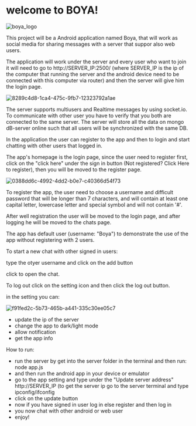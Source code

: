 # welcome to BOYA!
 ![boya_logo](https://github.com/BarelHeby/ADP2_EX3/assets/107642301/3a4ee655-8233-454e-b96b-cb50fb741205)

This project will be a Android application named Boya, that will work as social media for sharing messages with a server that suppor also web users.

The application will work under the server and every user who want to join it will need to go to http://SERVER_IP:2500/ (where SERVER_IP is the ip of the computer that running the server and the android device need to be connected with this computer via router) and then the server will give him the login page.

![8289c4d8-1ca4-475c-9fb7-12323792a1ae](https://github.com/BarelHeby/ADP2_EX3/assets/107642301/ef29de51-a3ef-46ff-be75-92169423a6ab)

The server supports multiusers and Realtime messages by using socket.io. To communicate with other user you have to verify that you both are connected to the same server. The server will store all the data on mongo dB-server online such that all users will be synchronized with the same DB.

In the application the user can register to the app and then to login and start chatting with other users that logged in.

The app's homepage is the login page, since the user need to register first, click on the "click here" under the sign in button (Not registered? Click Here to register), then you will be moved to the register page.

![0388dd6c-4992-4dd2-b0e7-c40366d54f73](https://github.com/BarelHeby/ADP2_EX3/assets/107642301/6218a1c2-a1a3-40e1-9460-1a9999490cd8)

To register the app, the user need to choose a username and difficult password that will be longer than 7 characters, and will contain at least one capital letter, lowercase letter and special symbol and will not contain '#'.

After well registration the user will be moved to the login page, and after logging he will be moved to the chats page.

The app has default user (username: "Boya") to demonstrate the use of the app without registering with 2 users.

To start a new chat with other signed in users:

type the otyer username and click on the add button

click to open the chat.

To log out click on the setting icon and then click the log out button.

in the setting you can:

![f91fed2c-5b73-465b-a441-335c30ee05c7](https://github.com/BarelHeby/ADP2_EX3/assets/107642301/5b4ea2e7-1585-4f8f-99f5-afaf954ae957)

- update the ip of the server
- change the app to dark/light mode
- allow notification
- get the app info
  
How to run:

- run the server by get into the server folder in the terminal and then run:
node app.js
- and then run the android app in your device or emulator
- go to the app setting and type under the "Update server address" http://SERVER_IP (to get the server ip go to the server terminal and type ipconfig/ifconfig
- click on the update button
- now if you have signed in user log in else register and then log in
- you now chat with other android or web user
- enjoy!
